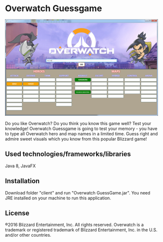 # Overwatch Guessgame

![alt text](https://github.com/arkpas/Overwatch-Guessgame/blob/master/screenshots/OWGscreenshot2.png)

Do you like Overwatch? Do you think you know this game well? Test your knowledge! Overwatch Guessgame is going to test your memory - you have to type all Overwatch hero and map names in a limited time. Guess right and admire sweet visuals which you know from this popular Blizzard game!

## Used technologies/frameworks/libraries
Java 8, JavaFX

## Installation

Download folder "client" and run "Overwatch GuessGame.jar". You need JRE installed on your machine to run this application.

## License

®2016 Blizzard Entertainment, Inc. All rights reserved. Overwatch is a trademark or registered trademark of Blizzard Entertainment, Inc. in the U.S. and/or other countries.





